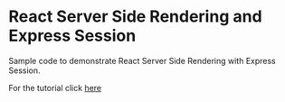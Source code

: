 # React Server Side Rendering and Express Session

Sample code to demonstrate React Server Side Rendering with Express Session.

For the tutorial click [here](https://medium.com/@danlegion/react-ssr-and-express-session-82a9ad08ad41)
